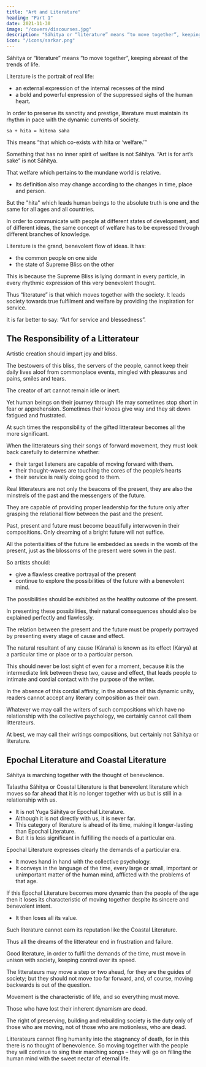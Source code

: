 ```yaml
---
title: "Art and Literature"
heading: "Part 1"
date: 2021-11-30
image: "/covers/discourses.jpg"
description: "Sáhitya or “literature” means “to move together”, keeping abreast of the trends of life. "
icon: "/icons/sarkar.png"
---
```



Sáhitya or “literature” means “to move together”, keeping abreast of the trends of life. 

Literature is the portrait of real life:
- an external expression of the internal recesses of the mind
- a bold and powerful expression of the suppressed sighs of the human heart. 

In order to preserve its sanctity and prestige, literature must maintain its rhythm in pace with the dynamic currents of society.

`sa + hita = hitena saha`

This means “that which co-exists with hita or ‘welfare.’” 

Something that has no inner spirit of welfare is not Sáhitya. “Art is for art’s sake” is not Sáhitya. 

That welfare which pertains to the mundane world is relative. 
- Its definition also may change according to the changes in time, place and person.

But the "hita" which leads human beings to the absolute truth is one and the same for all ages and all countries.

In order to communicate with people at different states of development, and of different ideas, the same concept of welfare has to be expressed through different branches of knowledge. 


Literature is the grand, benevolent flow of ideas. It has:
- the common people on one side
- the state of Supreme Bliss on the other

This is because the Supreme Bliss is lying dormant in every particle, in every rhythmic expression of this very benevolent thought.

Thus “literature” is that which moves together with the society. It leads society towards true fulfilment and welfare by providing the inspiration for service.

It is far better to say: “Art for service and blessedness”.


## The Responsibility of a Litterateur

Artistic creation should impart joy and bliss. 

The bestowers of this bliss, the servers of the people, cannot keep their daily lives aloof from commonplace events, mingled with pleasures and pains, smiles and tears. 

The creator of art cannot remain idle or inert.

Yet human beings on their journey through life may sometimes stop short in fear or apprehension. Sometimes their knees give way and they sit down fatigued and frustrated. 

At such times the responsibility of the gifted litterateur becomes all the more significant. 

When the litterateurs sing their songs of forward movement, they must look back carefully to determine whether:
- their target listeners are capable of moving forward with them.
- their thought-waves are touching the cores of the people’s hearts
- their service is really doing good to them.

Real litterateurs are not only the beacons of the present, they are also the minstrels of the past and the messengers of the future.

They are capable of providing proper leadership for the future only after grasping the relational flow between the past and the present. 

Past, present and future must become beautifully interwoven in their compositions. Only dreaming of a bright future will not suffice. 

All the potentialities of the future lie embedded as seeds in the womb of the present, just as the blossoms of the present were sown in the past. 

So artists should:
- give a flawless creative portrayal of the present
- continue to explore the possibilities of the future with a benevolent mind.

The possibilities should be exhibited as the healthy outcome of the present.

In presenting these possibilities, their natural consequences should also be explained perfectly and flawlessly.

The relation between the present and the future must be properly portrayed by presenting every stage of cause and effect.

The natural resultant of any cause (Kárańa) is known as its effect (Kárya) at a particular time or place or to a particular person. 

This should never be lost sight of even for a moment, because it is the intermediate link between these two, cause and effect, that leads people to intimate and cordial contact with the purpose of the writer.

In the absence of this cordial affinity, in the absence of this dynamic unity, readers cannot accept any literary composition as their own. 

Whatever we may call the writers of such compositions which have no relationship with the collective psychology, we certainly cannot call them litterateurs.

At best, we may call their writings compositions, but certainly not Sáhitya or literature.


## Epochal Literature and Coastal Literature

Sáhitya is marching together with the thought of benevolence.

Tat́astha Sáhitya or Coastal Literature is that benevolent literature which moves so far ahead that it is no longer together with us but is still in a relationship with us. 
- It is not Yuga Sáhitya or Epochal Literature. 
- Although it is not directly with us, it is never far.
- This category of literature is ahead of its time, making it longer-lasting than Epochal Literature.
- But it is less significant in fulfilling the needs of a particular era.

Epochal Literature expresses clearly the demands of a particular era.
- It moves hand in hand with the collective psychology.
- It conveys in the language of the time, every large or small, important or unimportant matter of the human mind, afflicted with the problems of that age. 

If this Epochal Literature becomes more dynamic than the people of the age then it loses its characteristic of moving together despite its sincere and benevolent intent.
- It then loses all its value.

Such literature cannot earn its reputation like the Coastal Literature.

Thus all the dreams of the litterateur end in frustration and failure. 

Good literature, in order to fulfil the demands of the time, must move in unison with society, keeping control over its speed.

The litterateurs may move a step or two ahead, for they are the guides of society; but they should not move too far forward, and, of course, moving backwards is out of the question.

Movement is the characteristic of life, and so everything must move. 

Those who have lost their inherent dynamism are dead.

The right of preserving, building and rebuilding society is the duty only of those who are moving, not of those who are motionless, who are dead.

Litterateurs cannot fling humanity into the stagnancy of death, for in this there is no thought of benevolence. So moving together with the people they will continue to sing their marching songs – they will go on filling the human mind with the sweet nectar of eternal life.


